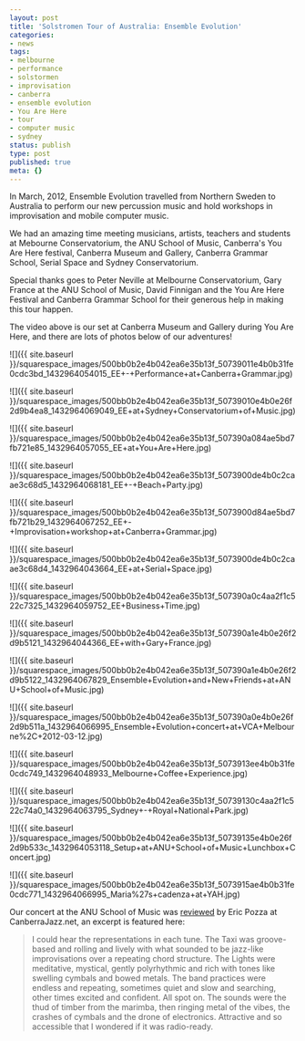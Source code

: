 ```yaml
---
layout: post
title: 'Solstromen Tour of Australia: Ensemble Evolution'
categories:
- news
tags:
- melbourne
- performance
- solstormen
- improvisation
- canberra
- ensemble evolution
- You Are Here
- tour
- computer music
- sydney
status: publish
type: post
published: true
meta: {}
---
```



 

In March, 2012, 
Ensemble Evolution travelled from Northern Sweden to Australia to perform our new percussion music and hold workshops in improvisation and mobile computer music.


We had an amazing time meeting musicians, artists, teachers and students at Mebourne Conservatorium, the ANU School of Music, Canberra's You Are Here festival, Canberra Museum and Gallery, Canberra Grammar School, Serial Space and Sydney Conservatorium.


Special thanks goes to Peter Neville at Melbourne Conservatorium, Gary France at the ANU School of Music, David Finnigan and the You Are Here Festival and Canberra Grammar School for their generous help in making this tour happen.


The video above is our set at Canberra Museum and Gallery during You Are Here, and there are lots of photos below of our adventures!

![]({{ site.baseurl }}/squarespace_images/500bb0b2e4b042ea6e35b13f_50739011e4b0b31fe0cdc3bd_1432964054015_EE+-+Performance+at+Canberra+Grammar.jpg)
  

  
   
![]({{ site.baseurl }}/squarespace_images/500bb0b2e4b042ea6e35b13f_50739010e4b0e26f2d9b4ea8_1432964069049_EE+at+Sydney+Conservatorium+of+Music.jpg)
  

  
   
![]({{ site.baseurl }}/squarespace_images/500bb0b2e4b042ea6e35b13f_507390a084ae5bd7fb721e85_1432964057055_EE+at+You+Are+Here.jpg)
  

  
   
![]({{ site.baseurl }}/squarespace_images/500bb0b2e4b042ea6e35b13f_5073900de4b0c2caae3c68d5_1432964068181_EE+-+Beach+Party.jpg)
  

  
   
![]({{ site.baseurl }}/squarespace_images/500bb0b2e4b042ea6e35b13f_5073900d84ae5bd7fb721b29_1432964067252_EE+-+Improvisation+workshop+at+Canberra+Grammar.jpg)
  

  
   
![]({{ site.baseurl }}/squarespace_images/500bb0b2e4b042ea6e35b13f_5073900de4b0c2caae3c68d4_1432964043664_EE+at+Serial+Space.jpg)
  

  
   
![]({{ site.baseurl }}/squarespace_images/500bb0b2e4b042ea6e35b13f_507390a0c4aa2f1c522c7325_1432964059752_EE+Business+Time.jpg)
  

  
   
![]({{ site.baseurl }}/squarespace_images/500bb0b2e4b042ea6e35b13f_507390a1e4b0e26f2d9b5121_1432964044366_EE+with+Gary+France.jpg)
  

  
   
![]({{ site.baseurl }}/squarespace_images/500bb0b2e4b042ea6e35b13f_507390a1e4b0e26f2d9b5122_1432964067829_Ensemble+Evolution+and+New+Friends+at+ANU+School+of+Music.jpg)
  

  
   
![]({{ site.baseurl }}/squarespace_images/500bb0b2e4b042ea6e35b13f_507390a0e4b0e26f2d9b511a_1432964066995_Ensemble+Evolution+concert+at+VCA+Melbourne%2C+2012-03-12.jpg)
  

  
   
![]({{ site.baseurl }}/squarespace_images/500bb0b2e4b042ea6e35b13f_5073913ee4b0b31fe0cdc749_1432964048933_Melbourne+Coffee+Experience.jpg)
  

  
   
![]({{ site.baseurl }}/squarespace_images/500bb0b2e4b042ea6e35b13f_50739130c4aa2f1c522c74a0_1432964063795_Sydney+-+Royal+National+Park.jpg)
  

  
   
![]({{ site.baseurl }}/squarespace_images/500bb0b2e4b042ea6e35b13f_50739135e4b0e26f2d9b533c_1432964053118_Setup+at+ANU+School+of+Music+Lunchbox+Concert.jpg)
  

  
   
![]({{ site.baseurl }}/squarespace_images/500bb0b2e4b042ea6e35b13f_5073915ae4b0b31fe0cdc771_1432964066995_Maria%27s+cadenza+at+YAH.jpg)

Our concert at the ANU School of Music was 
[reviewed](http://canberrajazz.blogspot.com.au/2012/03/joy-of-buses.html) by Eric Pozza at CanberraJazz.net, an excerpt is featured here:


>I could hear the representations in each tune. The Taxi was groove-based and rolling and lively with what sounded to be jazz-like improvisations over a repeating chord structure. The Lights were meditative, mystical, gently polyrhythmic and rich with tones like swelling cymbals and bowed metals. The band practices were endless and repeating, sometimes quiet and slow and searching, other times excited and confident. All spot on. The sounds were the thud of timber from the marimba, then ringing metal of the vibes, the crashes of cymbals and the drone of electronics. Attractive and so accessible that I wondered if it was radio-ready.
